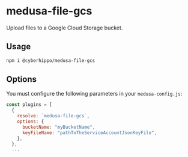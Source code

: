 # medusa-file-gcs

Upload files to a Google Cloud Storage bucket.

## Usage

```bash
npm i @cyberhippo/medusa-file-gcs
```

## Options

You must configure the following parameters in your `medusa-config.js`:

```js
const plugins = [
  {
    resolve: `medusa-file-gcs`,
    options: {
      bucketName: "myBucketName",
      keyFileName: "pathToTheServiceAccountJsonKeyFile",
    },
  },
  ...
```
